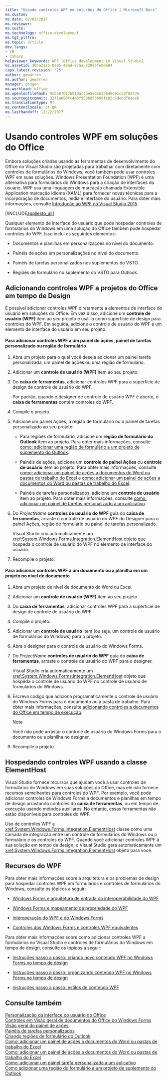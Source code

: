 ```yaml
---
title: "Usando controles WPF em soluções do Office | Microsoft Docs"
ms.custom: 
ms.date: 02/02/2017
ms.reviewer: 
ms.suite: 
ms.technology: office-development
ms.tgt_pltfrm: 
ms.topic: article
dev_langs:
- VB
- CSharp
helpviewer_keywords: WPF [Office development in Visual Studio]
ms.assetid: 305a212b-0a95-40ad-87aa-22896fe80a04
caps.latest.revision: "25"
author: gewarren
ms.author: gewarren
manager: ghogen
ms.workload: office
ms.openlocfilehash: 9cbb87017b910accae5ebc63b648691c50f88476
ms.sourcegitcommit: 32f1a690fc445f9586d53698fc82c7debd784eeb
ms.translationtype: MT
ms.contentlocale: pt-BR
ms.lasthandoff: 12/22/2017
---
```

# <a name="using-wpf-controls-in-office-solutions"></a>Usando controles WPF em soluções do Office
  Embora soluções criadas usando as ferramentas de desenvolvimento do Office no Visual Studio são projetadas para trabalhar com diretamente com controles de formulários do Windows, você também pode usar controles WPF em suas soluções. Windows Presentation Foundation (WPF) é uma alternativa para formulários do Windows para a criação de interfaces do usuário. WPF usa uma linguagem de marcação chamada Extensible Application marcação idioma (XAML) para fornecer novas técnicas para a incorporação de documentos, mídia e interface do usuário. Para obter mais informações, consulte [Introdução ao WPF no Visual Studio 2015](/dotnet/framework/wpf/getting-started/introduction-to-wpf-in-vs).  
  
 [!INCLUDE[appliesto_all](../vsto/includes/appliesto-all-md.md)]  
  
 Qualquer elemento de interface do usuário que pode hospedar controles de formulários do Windows em uma solução do Office também pode hospedar controles do WPF. Isso inclui os seguintes elementos:  
  
-   Documentos e planilhas em personalizações no nível do documento.  
  
-   Painéis de ações em personalizações no nível do documento.  
  
-   Painéis de tarefas personalizados nos suplementos do VSTO.  
  
-   Regiões de formulário no suplemento do VSTO para Outlook.  
  
## <a name="adding-wpf-controls-to-office-projects-at-design-time"></a>Adicionando controles WPF a projetos do Office em tempo de Design  
 É possível adicionar controles WPF diretamente a elementos de interface do usuário em soluções do Office. Em vez disso, adicione um **controle de usuário (WPF)** item ao seu projeto e usá-la como superfície de design para controles do WPF. Em seguida, adicione o controle de usuário do WPF a um elemento de interface do usuário em seu projeto.  
  
#### <a name="to-add-wpf-controls-to-an-actions-pane-custom-task-pane-or-form-region"></a>Para adicionar controles WPF a um painel de ações, painel de tarefas personalizado ou região de formulário  
  
1.  Abra um projeto para o qual você deseja adicionar um painel tarefa personalizada, um painel de ações ou uma região de formulário.  
  
2.  Adicionar um **controle de usuário (WPF)** item ao seu projeto.  
  
3.  Do **caixa de ferramentas**, adicionar controles WPF para a superfície de design de controle de usuário do WPF.  
  
     Por padrão, quando o designer de controle de usuário WPF é aberto, o **caixa de ferramentas** contém controles do WPF.  
  
4.  Compile o projeto.  
  
5.  Adicione um painel Ações, a região de formulário ou o painel de tarefas personalizado ao seu projeto:  
  
    -   Para regiões de formulário, adicione um **região de formulário do Outlook** item ao projeto. Para obter mais informações, consulte [como: adicionar uma região de formulário a um projeto de suplemento do Outlook](../vsto/how-to-add-a-form-region-to-an-outlook-add-in-project.md).  
  
    -   Painéis de ações, adicione um **controle do painel Ações** ou **controle de usuário** item ao projeto. Para obter mais informações, consulte [como: adicionar um painel de ações a documentos do Word ou pastas de trabalho do Excel](../vsto/how-to-add-an-actions-pane-to-word-documents-or-excel-workbooks.md) e [como: adicionar um painel de ações a documentos do Word ou pastas de trabalho do Excel](../vsto/how-to-add-an-actions-pane-to-word-documents-or-excel-workbooks.md).  
  
    -   Painéis de tarefas personalizados, adicione um **controle de usuário** item ao projeto. Para obter mais informações, consulte [como: adicionar um painel de tarefas personalizado a um aplicativo](../vsto/how-to-add-a-custom-task-pane-to-an-application.md).  
  
6.  Do *ProjectName* **controles de usuário do WPF** guia do **caixa de ferramentas**, arraste o controle de usuário do WPF do Designer para o painel Ações, região de formulário ou painel de tarefas personalizado.  
  
     Visual Studio cria automaticamente um <xref:System.Windows.Forms.Integration.ElementHost> objeto que hospeda o controle de usuário do WPF no elemento de interface do usuário.  
  
7.  Recompile o projeto.  
  
#### <a name="to-add-wpf-controls-to-a-document-or-worksheet-in-a-document-level-project"></a>Para adicionar controles WPF a um documento ou a planilha em um projeto no nível de documento  
  
1.  Abra um projeto de nível de documento do Word ou Excel.  
  
2.  Adicionar um **controle de usuário (WPF)** item ao seu projeto.  
  
3.  Do **caixa de ferramentas**, adicionar controles WPF para a superfície de design de controle de usuário do WPF.  
  
4.  Compile o projeto.  
  
5.  Adicionar um **controle de usuário** item (ou seja, um controle de usuário de formulários do Windows) para o projeto.  
  
6.  Abra o designer para o controle de usuário do Windows Forms.  
  
7.  Do *ProjectName* **controles de usuário do WPF** guia do **caixa de ferramentas**, arraste o controle de usuário do WPF para o designer.  
  
     Visual Studio cria automaticamente um <xref:System.Windows.Forms.Integration.ElementHost> objeto que hospeda o controle de usuário do WPF no controle de usuário de formulários do Windows.  
  
8.  Escreva código que adiciona programaticamente o controle de usuário do Windows Forms para o documento ou a pasta de trabalho. Para obter mais informações, consulte [adicionando controles a documentos do Office em tempo de execução](../vsto/adding-controls-to-office-documents-at-run-time.md).  
  
    > [!NOTE]  
    >  Você não pode arrastar o controle de usuário do Windows Forms para o documento ou a planilha no designer.  
  
9. Recompile o projeto.  
  
## <a name="hosting-wpf-controls-by-using-the-elementhost-class"></a>Hospedando controles WPF usando a classe ElementHost  
 Visual Studio fornece recursos que ajudam você a usar controles de formulários do Windows em suas soluções do Office, mas ele não fornece recursos semelhantes para controles do WPF. Por exemplo, você pode adicionar controles de Windows Forms a documentos e planilhas em tempo de design arrastando controles do **caixa de ferramentas**, ou em tempo de execução usando métodos auxiliares. No entanto, essas ferramentas não estão disponíveis para controles do WPF.  
  
 Uso de controles WPF a <xref:System.Windows.Forms.Integration.ElementHost> classe como uma camada de integração entre um controle de formulários do Windows ou o formulário e os controles do WPF. Quando você adicionar controles WPF à sua solução em tempo de design, o Visual Studio gera automaticamente um <xref:System.Windows.Forms.Integration.ElementHost> objeto para você.  
  
## <a name="wpf-resources"></a>Recursos do WPF  
 Para obter mais informações sobre a arquitetura e os problemas de design para hospedar controles WPF em formulários e controles de formulários do Windows, consulte os tópicos a seguir:  
  
-   [Windows Forms e arquitetura de entrada da interoperabilidade do WPF](/dotnet/framework/wpf/advanced/windows-forms-and-wpf-interoperability-input-architecture)  
  
-   [Windows Forms e mapeamento de propriedade do WPF](/dotnet/framework/wpf/advanced/windows-forms-and-wpf-property-mapping)  
  
-   [Interoperação do WPF e do Windows Forms](/dotnet/framework/wpf/advanced/wpf-and-windows-forms-interoperation)  
  
-   [Controles dos Windows Forms e controles WPF equivalentes](/dotnet/framework/wpf/advanced/windows-forms-controls-and-equivalent-wpf-controls)  
  
 Para obter mais informações sobre como adicionar controles WPF a formulários no Visual Studio e controles de formulários do Windows em tempo de design, consulte os tópicos a seguir:  
  
-   [Instruções passo a passo: criando novo conteúdo WPF no Windows Forms no tempo de design](/dotnet/framework/winforms/advanced/walkthrough-creating-new-wpf-content-on-windows-forms-at-design-time)  
  
-   [Instruções passo a passo: organizando conteúdo WPF no Windows Forms no tempo de design](/dotnet/framework/winforms/advanced/walkthrough-arranging-wpf-content-on-windows-forms-at-design-time)  
  
-   [Instruções passo a passo: estilos de conteúdo WPF](/dotnet/framework/winforms/advanced/walkthrough-styling-wpf-content)  
  
## <a name="see-also"></a>Consulte também  
 [Personalização da interface do usuário do Office](../vsto/office-ui-customization.md)   
 [Controles em Visão geral de documentos do Office do Windows Forms](../vsto/windows-forms-controls-on-office-documents-overview.md)   
 [Visão geral do painel de ações](../vsto/actions-pane-overview.md)   
 [Painéis de tarefas personalizados](../vsto/custom-task-panes.md)   
 [Criando regiões de formulário do Outlook](../vsto/creating-outlook-form-regions.md)   
 [Como: adicionar um painel de ações a documentos do Word ou pastas de trabalho do Excel](../vsto/how-to-add-an-actions-pane-to-word-documents-or-excel-workbooks.md)   
 [Como: adicionar um painel de ações a documentos do Word ou pastas de trabalho do Excel](../vsto/how-to-add-an-actions-pane-to-word-documents-or-excel-workbooks.md)   
 [Como: adicionar um painel tarefa personalizada a um aplicativo](../vsto/how-to-add-a-custom-task-pane-to-an-application.md)   
 [Como adicionar uma região do formulário a um projeto de suplemento do Outlook](../vsto/how-to-add-a-form-region-to-an-outlook-add-in-project.md)  
  
  